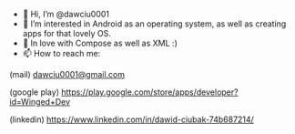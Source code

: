 - 👋 Hi, I’m @dawciu0001
- 👀 I’m interested in Android as an operating system, as well as creating apps for that lovely OS.
- 🌱 In love with Compose as well as XML :)
- 📫 How to reach me:

(mail) dawciu0001@gmail.com

(google play) https://play.google.com/store/apps/developer?id=Winged+Dev

(linkedin) https://www.linkedin.com/in/dawid-ciubak-74b687214/

<!---
dawciu0001/dawciu0001 is a ✨ special ✨ repository because its `README.md` (this file) appears on your GitHub profile.
You can click the Preview link to take a look at your changes.
--->
